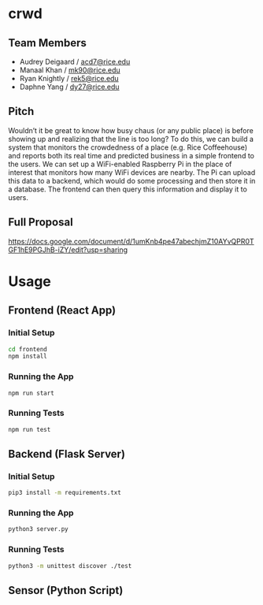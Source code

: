 # crwd

## Team Members
- Audrey Deigaard / acd7@rice.edu
- Manaal Khan /  mk90@rice.edu
- Ryan Knightly / rek5@rice.edu
- Daphne Yang / dy27@rice.edu

## Pitch
Wouldn’t it be great to know how busy chaus (or any public place) is before showing up and realizing that the line is too long? To do this, we can build a system that monitors the crowdedness of a place (e.g. Rice Coffeehouse) and reports both its real time and predicted business in a simple frontend to the users. We can set up a WiFi-enabled Raspberry Pi in the place of interest that monitors how many WiFi devices are nearby. The Pi can upload this data to a backend, which would do some processing and then store it in a database. The frontend can then query this information and display it to users.

## Full Proposal
https://docs.google.com/document/d/1umKnb4pe47abechjmZ10AYvQPR0TGF1hE9PGJhB-iZY/edit?usp=sharing

# Usage

## Frontend (React App)

### Initial Setup

```bash
cd frontend
npm install
```

### Running the App
```bash
npm run start
```

### Running Tests
```bash
npm run test
```

## Backend (Flask Server)

### Initial Setup

```bash
pip3 install -m requirements.txt
```

### Running the App
```bash
python3 server.py
```

### Running Tests
```bash
python3 -m unittest discover ./test
```

## Sensor (Python Script)
